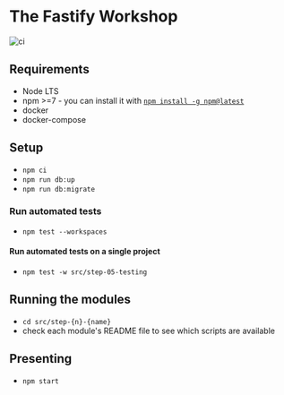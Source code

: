 # The Fastify Workshop

![ci](https://github.com/nearform/the-fastify-workshop/workflows/ci/badge.svg)

## Requirements

- Node LTS
- npm >=7 - you can install it with [`npm install -g npm@latest`](https://docs.npmjs.com/try-the-latest-stable-version-of-npm)
- docker
- docker-compose

## Setup

- `npm ci`
- `npm run db:up`
- `npm run db:migrate`

### Run automated tests

- `npm test --workspaces`

#### Run automated tests on a single project

- `npm test -w src/step-05-testing`

## Running the modules

- `cd src/step-{n}-{name}`
- check each module's README file to see which scripts are available

## Presenting

- `npm start`
